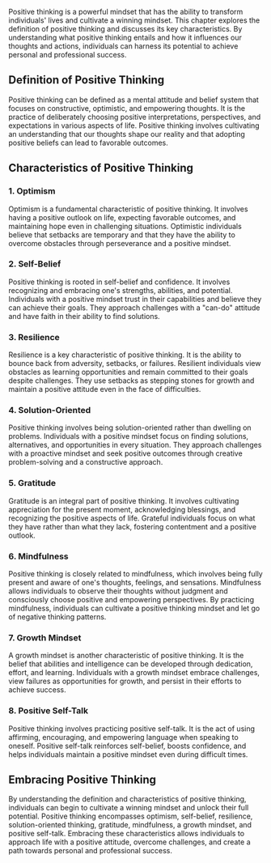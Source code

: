 
Positive thinking is a powerful mindset that has the ability to transform individuals' lives and cultivate a winning mindset. This chapter explores the definition of positive thinking and discusses its key characteristics. By understanding what positive thinking entails and how it influences our thoughts and actions, individuals can harness its potential to achieve personal and professional success.

Definition of Positive Thinking
-------------------------------

Positive thinking can be defined as a mental attitude and belief system that focuses on constructive, optimistic, and empowering thoughts. It is the practice of deliberately choosing positive interpretations, perspectives, and expectations in various aspects of life. Positive thinking involves cultivating an understanding that our thoughts shape our reality and that adopting positive beliefs can lead to favorable outcomes.

Characteristics of Positive Thinking
------------------------------------

### 1. Optimism

Optimism is a fundamental characteristic of positive thinking. It involves having a positive outlook on life, expecting favorable outcomes, and maintaining hope even in challenging situations. Optimistic individuals believe that setbacks are temporary and that they have the ability to overcome obstacles through perseverance and a positive mindset.

### 2. Self-Belief

Positive thinking is rooted in self-belief and confidence. It involves recognizing and embracing one's strengths, abilities, and potential. Individuals with a positive mindset trust in their capabilities and believe they can achieve their goals. They approach challenges with a "can-do" attitude and have faith in their ability to find solutions.

### 3. Resilience

Resilience is a key characteristic of positive thinking. It is the ability to bounce back from adversity, setbacks, or failures. Resilient individuals view obstacles as learning opportunities and remain committed to their goals despite challenges. They use setbacks as stepping stones for growth and maintain a positive attitude even in the face of difficulties.

### 4. Solution-Oriented

Positive thinking involves being solution-oriented rather than dwelling on problems. Individuals with a positive mindset focus on finding solutions, alternatives, and opportunities in every situation. They approach challenges with a proactive mindset and seek positive outcomes through creative problem-solving and a constructive approach.

### 5. Gratitude

Gratitude is an integral part of positive thinking. It involves cultivating appreciation for the present moment, acknowledging blessings, and recognizing the positive aspects of life. Grateful individuals focus on what they have rather than what they lack, fostering contentment and a positive outlook.

### 6. Mindfulness

Positive thinking is closely related to mindfulness, which involves being fully present and aware of one's thoughts, feelings, and sensations. Mindfulness allows individuals to observe their thoughts without judgment and consciously choose positive and empowering perspectives. By practicing mindfulness, individuals can cultivate a positive thinking mindset and let go of negative thinking patterns.

### 7. Growth Mindset

A growth mindset is another characteristic of positive thinking. It is the belief that abilities and intelligence can be developed through dedication, effort, and learning. Individuals with a growth mindset embrace challenges, view failures as opportunities for growth, and persist in their efforts to achieve success.

### 8. Positive Self-Talk

Positive thinking involves practicing positive self-talk. It is the act of using affirming, encouraging, and empowering language when speaking to oneself. Positive self-talk reinforces self-belief, boosts confidence, and helps individuals maintain a positive mindset even during difficult times.

Embracing Positive Thinking
---------------------------

By understanding the definition and characteristics of positive thinking, individuals can begin to cultivate a winning mindset and unlock their full potential. Positive thinking encompasses optimism, self-belief, resilience, solution-oriented thinking, gratitude, mindfulness, a growth mindset, and positive self-talk. Embracing these characteristics allows individuals to approach life with a positive attitude, overcome challenges, and create a path towards personal and professional success.

